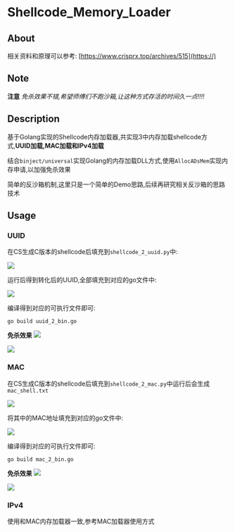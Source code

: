 # Shellcode_Memory_Loader

## About 
相关资料和原理可以参考:
[https://www.crisprx.top/archives/515](https://)

## Note
**注意**
*免杀效果不错,希望师傅们不跑沙箱,让这种方式存活的时间久一点!!!!*

## Description
基于Golang实现的Shellcode内存加载器,共实现3中内存加载shellcode方式,**UUID加载,MAC加载和IPv4加载**

结合`binject/universal`实现Golang的内存加载DLL方式,使用`AllocADsMem`实现内存申请,以加强免杀效果

简单的反沙箱机制,这里只是一个简单的Demo思路,后续再研究相关反沙箱的思路技术

## Usage
### UUID
在CS生成C版本的shellcode后填充到`shellcode_2_uuid.py`中:

![](https://md.byr.moe/uploads/upload_2b7c111c97ba77d8a854fd9e93c9b49f.png)

运行后得到转化后的UUID,全部填充到对应的go文件中:

![](https://md.byr.moe/uploads/upload_c548c00ef9e7f27e8139f82adc7306ab.png)

编译得到对应的可执行文件即可:
```golo
go build uuid_2_bin.go
```

**免杀效果**
![](https://md.byr.moe/uploads/upload_d575aa4b6bbad069384c4697aaef418a.png)

![](https://md.byr.moe/uploads/upload_f45720766c7c479e69be6b5f27c86367.png)

### MAC
在CS生成C版本的shellcode后填充到`shellcode_2_mac.py`中运行后会生成`mac_shell.txt`

![](https://md.byr.moe/uploads/upload_88e45ae35f6712a706f9e9ddeb3bfaba.png)

将其中的MAC地址填充到对应的go文件中:

![](https://md.byr.moe/uploads/upload_8c1af479b4685f5187cc13dc049db758.png)


编译得到对应的可执行文件即可:

```golo
go build mac_2_bin.go
```

**免杀效果**
![](https://github.com/crisprss/Shellcode_Memory_Loader/blob/master/image1.png)



![](https://github.com/crisprss/Shellcode_Memory_Loader/blob/master/image2.png)

### IPv4
使用和MAC内存加载器一致,参考MAC加载器使用方式


